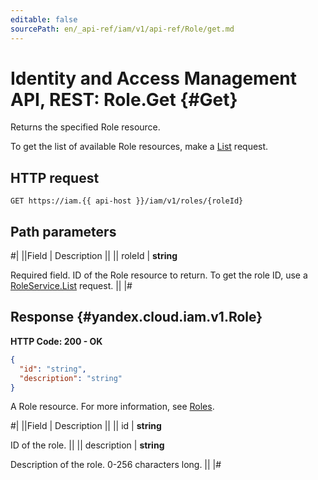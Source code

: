 ```yaml
---
editable: false
sourcePath: en/_api-ref/iam/v1/api-ref/Role/get.md
---
```


# Identity and Access Management API, REST: Role.Get {#Get}

Returns the specified Role resource.

To get the list of available Role resources, make a [List](/docs/iam/api-ref/Role/list#List) request.

## HTTP request

```
GET https://iam.{{ api-host }}/iam/v1/roles/{roleId}
```

## Path parameters

#|
||Field | Description ||
|| roleId | **string**

Required field. ID of the Role resource to return.
To get the role ID, use a [RoleService.List](/docs/iam/api-ref/Role/list#List) request. ||
|#

## Response {#yandex.cloud.iam.v1.Role}

**HTTP Code: 200 - OK**

```json
{
  "id": "string",
  "description": "string"
}
```

A Role resource. For more information, see [Roles](/docs/iam/concepts/access-control/roles).

#|
||Field | Description ||
|| id | **string**

ID of the role. ||
|| description | **string**

Description of the role. 0-256 characters long. ||
|#